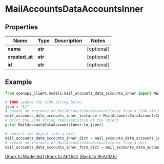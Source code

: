 # MailAccountsDataAccountsInner


## Properties
Name | Type | Description | Notes
------------ | ------------- | ------------- | -------------
**name** | **str** |  | [optional] 
**created_at** | **str** |  | [optional] 
**id** | **str** |  | [optional] 

## Example

```python
from openapi_client.models.mail_accounts_data_accounts_inner import MailAccountsDataAccountsInner

# TODO update the JSON string below
json = "{}"
# create an instance of MailAccountsDataAccountsInner from a JSON string
mail_accounts_data_accounts_inner_instance = MailAccountsDataAccountsInner.from_json(json)
# print the JSON string representation of the object
print MailAccountsDataAccountsInner.to_json()

# convert the object into a dict
mail_accounts_data_accounts_inner_dict = mail_accounts_data_accounts_inner_instance.to_dict()
# create an instance of MailAccountsDataAccountsInner from a dict
mail_accounts_data_accounts_inner_form_dict = mail_accounts_data_accounts_inner.from_dict(mail_accounts_data_accounts_inner_dict)
```
[[Back to Model list]](../README.md#documentation-for-models) [[Back to API list]](../README.md#documentation-for-api-endpoints) [[Back to README]](../README.md)


